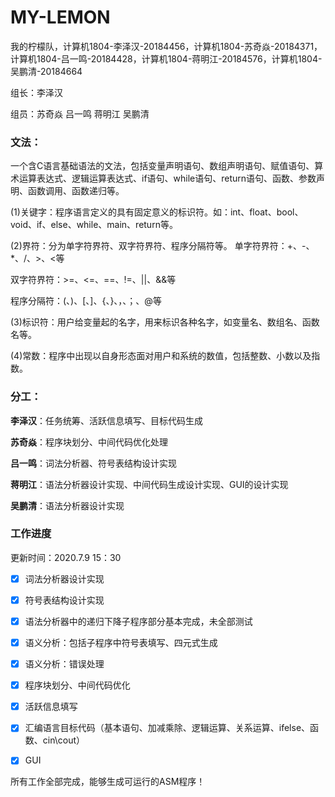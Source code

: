 # MY-LEMON
我的柠檬队，计算机1804-李泽汉-20184456，计算机1804-苏奇焱-20184371，计算机1804-吕一鸣-20184428，计算机1804-蒋明江-20184576，计算机1804-吴鹏清-20184664



组长：李泽汉

组员：苏奇焱	吕一鸣	蒋明江	吴鹏清

### 文法：

一个含C语言基础语法的文法，包括变量声明语句、数组声明语句、赋值语句、算术运算表达式、逻辑运算表达式、if语句、while语句、return语句、函数、参数声明、函数调用、函数递归等。

(1)关键字：程序语言定义的具有固定意义的标识符。如：int、float、bool、void、if、else、while、main、return等。

(2)界符：分为单字符界符、双字符界符、程序分隔符等。
单字符界符：+、-、*、/、>、\<等

双字符界符：>=、<=、==、!=、||、&&等

程序分隔符：(、)、[、]、{、}、，、；、@等

(3)标识符：用户给变量起的名字，用来标识各种名字，如变量名、数组名、函数名等。

(4)常数：程序中出现以自身形态面对用户和系统的数值，包括整数、小数以及指数。


### 分工：

**李泽汉**：任务统筹、活跃信息填写、目标代码生成

**苏奇焱**：程序块划分、中间代码优化处理

**吕一鸣**：词法分析器、符号表结构设计实现

**蒋明江**：语法分析器设计实现、中间代码生成设计实现、GUI的设计实现

**吴鹏清**：语法分析器设计实现



### 工作进度

更新时间：2020.7.9	15：30

- [x] 词法分析器设计实现
- [x] 符号表结构设计实现
- [x] 语法分析器中的递归下降子程序部分基本完成，未全部测试
- [x] 语义分析：包括子程序中符号表填写、四元式生成
- [x] 语义分析：错误处理
- [x] 程序块划分、中间代码优化
- [x] 活跃信息填写
- [x] 汇编语言目标代码（基本语句、加减乘除、逻辑运算、关系运算、ifelse、函数、cin\cout）
- [x] GUI



所有工作全部完成，能够生成可运行的ASM程序！

